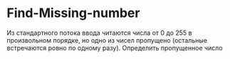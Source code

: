 # Find-Missing-number
Из стандартного потока ввода читаются числа от 0 до 255 в произвольном порядке, но одно из чисел пропущено (остальные встречаются ровно по одному разу). Определить пропущенное число
